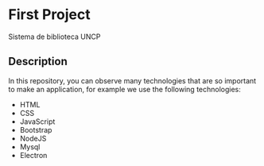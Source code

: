 # First Project

Sistema de biblioteca UNCP

## Description

In this repository, you can observe many technologies that are so important to make  an application, for example we use the following technologies: 

- HTML
- CSS
- JavaScript
- Bootstrap
- NodeJS
- Mysql 
- Electron
